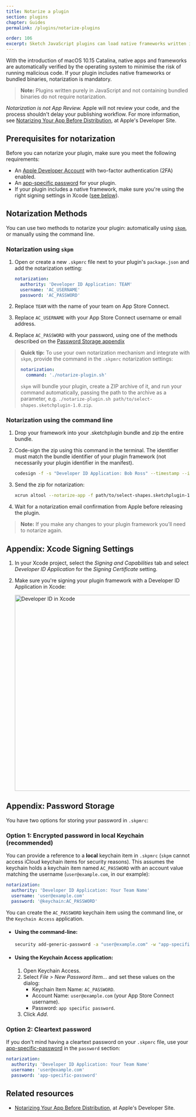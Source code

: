 ```yaml
---
title: Notarize a plugin
section: plugins
chapter: Guides
permalink: /plugins/notarize-plugins

order: 106
excerpt: Sketch JavaScript plugins can load native frameworks written in Objective-C, or use bundled binaries. For these plugins to work, they must be notarised by Apple to meet stricter security guidelines introduced with macOS 10.15 Catalina.
---
```


With the introduction of macOS 10.15 Catalina, native apps and frameworks are automatically verified by the operating system to minimise the risk of running malicious code. If your plugin includes native frameworks or bundled binaries, notarization is mandatory.

> **Note:** Plugins written purely in JavaScript and not containing bundled binaries do not require notarization.

_Notarization is not App Review._ Apple will not review your code, and the process shouldn't delay your publishing workflow. For more information, see [Notarizing Your App Before Distribution](https://developer.apple.com/documentation/xcode/notarizing_your_app_before_distribution), at Apple's Developer Site.

## Prerequisites for notarization

Before you can notarize your plugin, make sure you meet the following requirements:

- An [Apple Developer Account](https://developer.apple.com) with two-factor authentication (2FA) enabled.
- An [app-specific password](https://support.apple.com/en-us/HT204397) for your plugin.
- If your plugin includes a native framework, make sure you're using the right signing settings in Xcode ([see below](#appendix-xcode-signing-settings)).


## Notarization Methods

You can use two methods to notarize your plugin: automatically using [`skpm`](https://github.com/skpm/skpm), or  manually using the command line.


### Notarization using `skpm`

1. Open or create a new `.skpmrc` file next to your plugin's `package.json` and add the notarization setting:

   ```yaml
   notarization:
     authority: 'Developer ID Application: TEAM'
     username: 'AC_USERNAME'
     password: 'AC_PASSWORD'
   ```

3. Replace `TEAM` with the name of your team on App Store Connect.
4. Replace `AC_USERNAME` with your App Store Connect username or email address.
5. Replace `AC_PASSWORD` with your password, using one of the methods described on the [Password Storage appendix](#appendix-password-storage)

> **Quick tip:** To use your own notarization mechanism and integrate with `skpm`,
provide the command in the `.skpmrc` notarization settings:
>
> ```yaml
> notarization:
>   command: './notarize-plugin.sh'
> ```
> `skpm` will bundle your plugin, create a ZIP archive of it, and run your command automatically, passing the path to the archive as a parameter, e.g. `./notarize-plugin.sh path/to/select-shapes.sketchplugin-1.0.zip`.


### Notarization using the command line

1. Drop your framework into your .sketchplugin bundle and zip the entire bundle.
2. Code-sign the zip using this command in the terminal. The identifier must match the bundle identifier of your plugin framework (not necessarily your plugin identifier in the manifest).

   ```bash
   codesign -f -s "Developer ID Application: Bob Ross" --timestamp --identifier "com.organization.PluginName" path/to/select-shapes.sketchplugin-1.0.zip
   ```

3. Send the zip for notarization:

   ```bash
   xcrun altool --notarize-app -f path/to/select-shapes.sketchplugin-1.0.zip --primary-bundle-id "com.example.sketch.plugin.select-shapes" -u "user@example.com" -p "app-specific-password"
   ```

4. Wait for a notarization email confirmation from Apple before releasing the plugin.

> **Note:** If you make any changes to your plugin framework you’ll need to notarize again.


## Appendix: Xcode Signing Settings

1. In your Xcode project, select the _Signing and Capabilities_ tab and select _Developer ID Application_ for the _Signing Certificate_ setting.
2. Make sure you're signing your plugin framework with a Developer ID Application in Xcode:

   <img src="/images/developer/dev-id.png" width="536" height="auto" alt="Developer ID in Xcode" />


## Appendix: Password Storage

You have two options for storing your password in `.skpmrc`:

### Option 1: Encrypted password in local Keychain (recommended)

You can provide a reference to a **local** keychain item in `.skpmrc` (`skpm` cannot access iCloud keychain items for security reasons). This assumes the keychain holds a keychain item named `AC_PASSWORD` with an account value matching the username (`user@example.com`, in our example):

```yaml
notarization:
  authority: 'Developer ID Application: Your Team Name'
  username: 'user@example.com'
  password: '@keychain:AC_PASSWORD'
```

You can create the `AC_PASSWORD` keychain item using the command line, or the `Keychain Access` application.

- #### Using the command-line:

  ```bash
  security add-generic-password -a "user@example.com" -w "app-specific-password" -s "AC_PASSWORD"
  ```

- #### Using the Keychain Access application:

  1. Open Keychain Access.
  2. Select _File > New Password Item…_ and set these values on the dialog:
      - Keychain Item Name: `AC_PASSWORD`.
      - Account Name: `user@example.com` (your App Store Connect username).
      - Password: `app specific password`.
  3. Click _Add_.

### Option 2: Cleartext password

If you don't mind having a cleartext password on your `.skpmrc` file, use your [app-specific-password](https://support.apple.com/en-us/HT204397) in the `password` section:

```yaml
notarization:
  authority: 'Developer ID Application: Your Team Name'
  username: 'user@example.com'
  password: 'app-specific-password'
```


## Related resources

- [Notarizing Your App Before Distribution](https://developer.apple.com/documentation/xcode/notarizing_your_app_before_distribution), at Apple's Developer Site.
